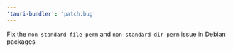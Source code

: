 ```yaml
---
'tauri-bundler': 'patch:bug'
---
```



Fix the `non-standard-file-perm` and `non-standard-dir-perm` issue in Debian packages
